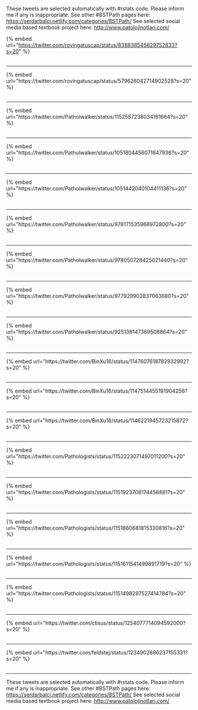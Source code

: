 

These tweets are selected automatically with #rstats code. Please inform me if any is inappropriate.
See other #BSTPath pages here: https://serdarbalci.netlify.com/categories/BSTPath/ 
See selected social media based textbook project here: http://www.patolojinotlari.com/

{% embed url="https://twitter.com/rovingatuscap/status/838838545829752833?s=20" %}<br>
<br>
<hr>
{% embed url="https://twitter.com/rovingatuscap/status/579626042714902528?s=20" %}<br>
<br>
<hr>
{% embed url="https://twitter.com/Patholwalker/status/1152557238034161664?s=20" %}<br>
<br>
<hr>
{% embed url="https://twitter.com/Patholwalker/status/1051804456071847936?s=20" %}<br>
<br>
<hr>
{% embed url="https://twitter.com/Patholwalker/status/1051442040104411136?s=20" %}<br>
<br>
<hr>
{% embed url="https://twitter.com/Patholwalker/status/978171535968972800?s=20" %}<br>
<br>
<hr>
{% embed url="https://twitter.com/Patholwalker/status/978050728425021440?s=20" %}<br>
<br>
<hr>
{% embed url="https://twitter.com/Patholwalker/status/977929902837063680?s=20" %}<br>
<br>
<hr>
{% embed url="https://twitter.com/Patholwalker/status/925136147369508864?s=20" %}<br>
<br>
<hr>
{% embed url="https://twitter.com/BinXu16/status/1147607618782932992?s=20" %}<br>
<br>
<hr>
{% embed url="https://twitter.com/BinXu16/status/1147514455191904256?s=20" %}<br>
<br>
<hr>
{% embed url="https://twitter.com/BinXu16/status/1146221945723215872?s=20" %}<br>
<br>
<hr>
{% embed url="https://twitter.com/Pathologists/status/1152223071497011200?s=20" %}<br>
<br>
<hr>
{% embed url="https://twitter.com/Pathologists/status/1151923708174458881?s=20" %}<br>
<br>
<hr>
{% embed url="https://twitter.com/Pathologists/status/1151860681815330816?s=20" %}<br>
<br>
<hr>
{% embed url="https://twitter.com/Pathologists/status/1151611541499891719?s=20" %}<br>
<br>
<hr>
{% embed url="https://twitter.com/Pathologists/status/1151498297527414784?s=20" %}<br>
<br>
<hr>
{% embed url="https://twitter.com/ctisus/status/1254077714094592000?s=20" %}<br>
<br>
<hr>
{% embed url="https://twitter.com/feldstej/status/1234902686237155331?s=20" %}<br>
<br>
<hr>


These tweets are selected automatically with #rstats code. Please inform me if any is inappropriate.
See other #BSTPath pages here: https://serdarbalci.netlify.com/categories/BSTPath/ 
See selected social media based textbook project here: http://www.patolojinotlari.com/

